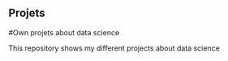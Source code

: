 ## Projets
#Own projets about data science

This repository shows my different projects about data science
